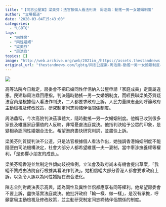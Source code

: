 ```yaml
---
title: "【同志公屋案】梁美芬：法官按個人看法判決　周浩鼎：動搖一男一女婚姻制度"
author: "立場報道"
date: "2020-03-04T15:43:00"
categories:
  - "LGBTQ"
tags:
  - "同性戀"
  - "同性婚姻"
  - "梁美芬"
  - "周浩鼎"
topics: []
image: "http://web.archive.org/web/2021im_/https://assets.thestandnews.com/media/photos/Untitled-1-14_1k9b7_S3yj0P4.png"
original_url: "thestandnews.com/lgbtq/同志公屋案-周浩鼎-動搖一男一女婚姻制度-梁美芬-法官按個人看法判決"
---
```

![](http://web.archive.org/web/2021im_/https://assets.thestandnews.com/media/photos/Untitled-1-14_1k9b7_S3yj0P4.png)

高等法院今日裁定，房委會不把已婚同性伴侶納入公屋申請「家庭成員」定義屬違憲。民建聯周浩鼎回應指，判決隨時動搖一男一女婚姻制度，而經民聯梁美芬質疑法官員是根據個人看法作判決，二人都要求政府上訴。人民力量陳志全則呼籲政府主動檢視及修改政策，研究制定同志締結伴侶關係制度。

周浩鼎稱，今次高院判決茲事體大，隨時動搖一男一女婚姻制度。他稱已收到很多家長及維護家庭價值的人反映，非常憂慮法庭裁決。他指判決給予公眾的印象，是變相承認同性婚姻合法化，希望港府盡快研究判詞，並盡快上訴。

梁美芬則質疑判決不公道，只是法官根據個人看法作出，她強調香港婚姻制度不能隨便由司法機構決定，社會大部分人都希望維護一夫一妻制，當中牽涉撫養權等權利，「是影響小朋友的成長」。

梁美芬稱香港並無制定性傾向歧視條例，立法會及政府尚未有機會提出草案，「我絕不贊成由法院自行根據其看法作判決」。她相信絕大部分香港人都會要求政府上訴，以免令人誤以為同性婚姻在港合法化。

陳志全則對裁決表示高興，認為同性及異性伴侶都應享有同等權利。他希望房委會不要上訴，盡快落實法庭裁決。他批評政府「輸一樣、做一樣」，是沒有承擔，呼籲當局主動檢視及修改政策，並主動研究制定同志締結伴侶關係的制度。